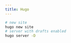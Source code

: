 ```yaml
---
title: Hugo
---
```


```bash
# new site
hugo new site
# server with drafts enabled
hugo server -D
```
